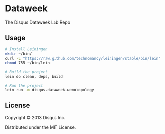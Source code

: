# Dataweek

The Disqus Dataweek Lab Repo

## Usage

```bash
# Install Leiningen
mkdir ~/bin/
curl -L "https://raw.github.com/technomancy/leiningen/stable/bin/lein" > ~/bin/lein
chmod 755 ~/bin/lein

# Build the project
lein do clean, deps, build

# Run the project
lein run -m disqus.dataweek.DemoTopology
```

## License

Copyright © 2013 Disqus Inc.

Distributed under the MIT License.
